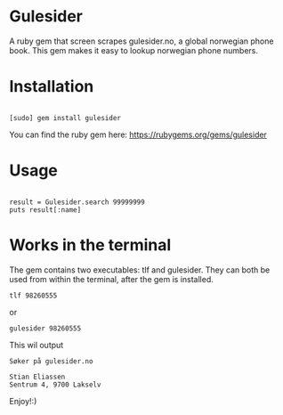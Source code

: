 # Gulesider
A ruby gem that screen scrapes gulesider.no, a global norwegian phone book. This gem makes it easy to lookup norwegian phone numbers.

# Installation

```

[sudo] gem install gulesider

```

You can find the ruby gem here: https://rubygems.org/gems/gulesider

# Usage

```

result = Gulesider.search 99999999
puts result[:name]

```
# Works in the terminal

The gem contains two executables: tlf and gulesider. They can both be used from within the terminal, 
after the gem is installed.

```
tlf 98260555
```
or

```
gulesider 98260555
```

This wil output

```
Søker på gulesider.no

Stian Eliassen
Sentrum 4, 9700 Lakselv
```

Enjoy!:)